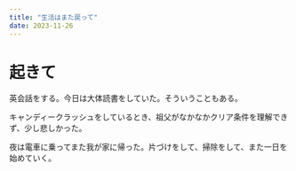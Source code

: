 ```yaml
---
title: "生活はまた戻って"
date: 2023-11-26
---
```


# 起きて
英会話をする。今日は大体読書をしていた。そういうこともある。

キャンディークラッシュをしているとき、祖父がなかなかクリア条件を理解できず、少し悲しかった。

夜は電車に乗ってまた我が家に帰った。片づけをして、掃除をして、また一日を始めていく。